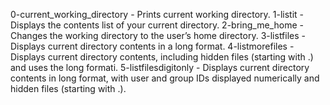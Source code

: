 0-current_working_directory - Prints current working directory.
1-listit - Displays the contents list of your current directory.
2-bring_me_home - Changes the working directory to the user’s home directory.
3-listfiles - Displays current directory contents in a long format.
4-listmorefiles - Displays current directory contents, including hidden files (starting with .) and uses the long formati.
5-listfilesdigitonly - Displays current directory contents in long format, with user and group IDs displayed numerically and hidden files (starting with .).
